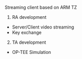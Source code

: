Streaming client based on ARM TZ

1. RA development
- Server/Client video streaming
- Key exchange

2. TA development
- OP-TEE Simulation
